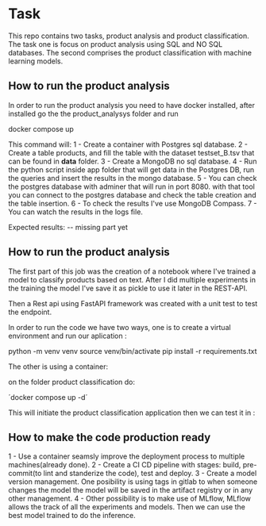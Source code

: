 # Task

This repo contains two tasks, product analysis and product classification. The task one is focus on product analysis using SQL and NO SQL databases. The second comprises the product classification with machine learning models.

## How to run the product analysis

In order to run the product analysis you need to have docker installed, after installed go the the product_analysys folder and run

docker compose up 

This command will:
1 - Create a container with Postgres sql database.
2 - Create a table products, and fill the table with the dataset testset_B.tsv that can be found in **data** folder.
3 - Create a MongoDB no sql database.
4 - Run the python script inside app folder that will get data in the Postgres DB, run the queries and insert the results in the mongo database.
5 - You can check the postgres database with adminer that will run in port 8080. with that tool you can connect to the postgres database and check the table creation and the table insertion.
6 - To check the results I've use MongoDB Compass.
7 - You can watch the results in the logs file.

Expected results:
-- missing part yet

## How to run the product analysis

The first part of this job was the creation of a notebook where I've trained a model to classify products based on text.
After I did multiple experiments in the training the model I've save it as pickle to use it later in the REST-API.

Then a Rest api using FastAPI framework was created with a unit test to test the endpoint.


In order to run the code we have two ways, one is to create a virtual environment and run our aplication :


python -m venv venv
source venv/bin/activate 
pip install -r requirements.txt


The other is using a container:

on the folder product classification do:

´docker compose up -d´

This will initiate the product classification application then we can test it in :







## How to make the code production ready

1 - Use a container seamsly improve the deployment process to multiple machines(already done).
2 - Create a CI CD pipeline with stages: build, pre-commit(to lint and standerize the code), test and deploy.
3 - Create a model version management. One posibility is using tags in gitlab to when someone changes the model the model will be saved in the artifact registry or in any other management.
4 - Other possibility is to make use of MLflow, MLflow allows the track of all the experiments and models. Then we can use the best model trained to do the inference.





